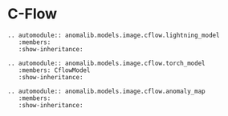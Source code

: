 # C-Flow

```{eval-rst}
.. automodule:: anomalib.models.image.cflow.lightning_model
   :members:
   :show-inheritance:
```

```{eval-rst}
.. automodule:: anomalib.models.image.cflow.torch_model
   :members: CflowModel
   :show-inheritance:
```

```{eval-rst}
.. automodule:: anomalib.models.image.cflow.anomaly_map
   :members:
   :show-inheritance:
```
